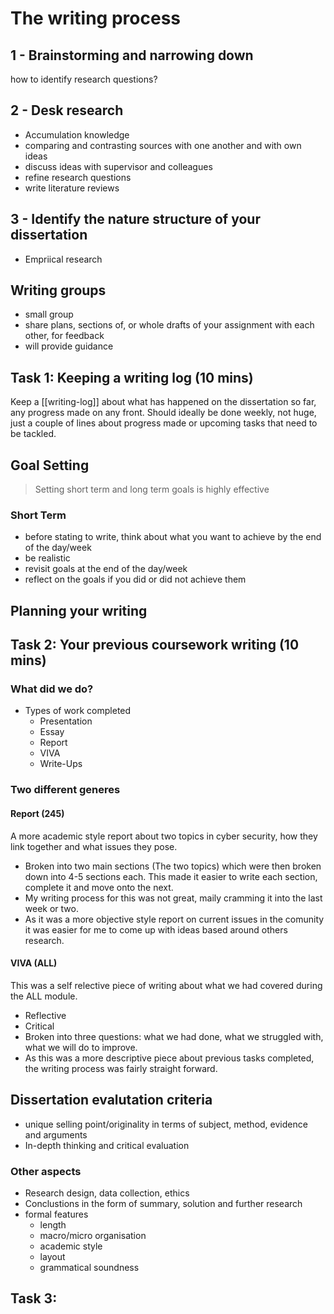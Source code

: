 # The writing process

## 1 - Brainstorming and narrowing down

how to identify research questions?

## 2 - Desk research

- Accumulation knowledge
- comparing and contrasting sources with one another and with own ideas
- discuss ideas with supervisor and colleagues
- refine research questions
- write literature reviews

## 3 - Identify the nature structure of your dissertation

- Empriical research


## Writing groups

- small group
- share plans, sections of, or whole drafts of your assignment with each other, for feedback
- will provide guidance

## Task 1: Keeping a writing log (10 mins)

Keep a [[writing-log]] about what has happened on the dissertation so far, any progress made on any front. Should ideally be done weekly, not huge, just a couple of lines about progress made or upcoming tasks that need to be tackled.


## Goal Setting

> Setting short term and long term goals is highly effective

### Short Term

-	before stating to write, think about what you want to achieve by the end of the day/week
-	be realistic
-	revisit goals at the end of the day/week
-	reflect on the goals if you did or did not achieve them

## Planning your writing


## Task 2: Your previous coursework writing (10 mins)

### What did we do?

- Types of work completed
	- Presentation
	- Essay
	- Report
	- VIVA
	- Write-Ups

### Two different generes

#### Report (245)

A more academic style report about two topics in cyber security, how they link together and what issues they pose.

- Broken into two main sections (The two topics) which were then broken down into 4-5 sections each. This made it easier to write each section, complete it and move onto the next.
- My writing process for this was not great, maily cramming it into the last week or two.
- As it was a more objective style report on current issues in the comunity it was easier for me to come up with ideas based around others research.


#### VIVA (ALL)

This was a self relective piece of writing about what we had covered during the ALL module.

- Reflective
- Critical
- Broken into three questions: what we had done, what we struggled with, what we will do to improve.
- As this was a more descriptive piece about previous tasks completed, the writing process was fairly straight forward.  

## Dissertation evalutation criteria

- unique selling point/originality in terms of subject, method, evidence and arguments
- In-depth thinking and critical evaluation

### Other aspects
- Research design, data collection, ethics
- Conclustions in the form of summary, solution and further research
- formal features
	- length
	- macro/micro organisation
	- academic style
	- layout
	- grammatical soundness



## Task 3: 